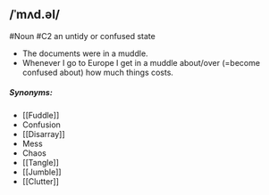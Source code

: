 ## /ˈmʌd.əl/  
#Noun
#C2
an untidy or confused state

- The documents were in a muddle.
- Whenever I go to Europe I get in a muddle about/over (=become confused about) how much things costs.

##### Synonyms:
- [[Fuddle]]
- Confusion
- [[Disarray]]
- Mess
- Chaos
- [[Tangle]]
- [[Jumble]]
- [[Clutter]]